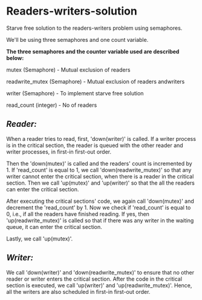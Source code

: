 # Readers-writers-solution
Starve free solution to the readers-writers problem using semaphores.

We'll be using three semaphores and one count variable.

**The three semaphores and the counter variable used are described below:**

mutex                 (Semaphore)    -   Mutual exclusion of readers

readwrite_mutex       (Semaphore)    -   Mutual exclusion of readers andwriters

writer                (Semaphore)    -   To implement starve free solution

read_count            (integer)      -   No of readers

## *Reader:*

When a reader tries to read, first, 'down(writer)' is called. If a writer process is in the critical section, the reader is queued with the other reader and writer processes, in first-in first-out order. 

Then the 'down(mutex)' is called and the readers' count is incremented by 1. If 'read_count' is equal to 1, we call 'down(readwrite_mutex)' so that any writer cannot enter the critical section, when there is a reader in the critical section. Then we call 'up(mutex)' and 'up(writer)' so that the all the readers can enter the critical section.

After executing the critical sections' code, we again call 'down(mutex)' and decrement the 'read_count' by 1. Now we check if 'read_count' is equal to 0, i.e., if all the readers have finished reading. If yes, then 'up(readwrite_mutex)' is called so that if there was any writer in the waiting queue, it can enter the critical section.

Lastly, we call 'up(mutex)'.

## *Writer:*

We call 'down(writer)' and 'down(readwrite_mutex)' to ensure that no other reader or writer enters the critical section. After the code in the critical section is executed, we call 'up(writer)' and 'up(readwrite_mutex)'. Hence, all the writers are also scheduled in first-in first-out order.
